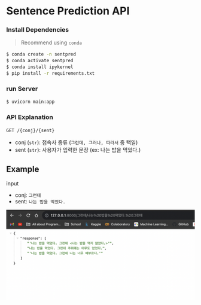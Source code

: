 # Sentence Prediction API

### Install Dependencies

> Recommend using `conda`

``` bash
$ conda create -n sentpred
$ conda activate sentpred
$ conda install ipykernel
$ pip install -r requirements.txt
```

### run Server
``` bash
$ uvicorn main:app
```

### API Explanation

`GET /{conj}/{sent}`

+ conj (`str`): 접속사 종류 (`그런데, 그러나, 따라서` 중 택일)
+ sent (`str`): 사용자가 입력한 문장 (ex: 나는 밥을 먹었다.)


## Example

input
+ conj: `그런데`
+ sent: `나는 밥을 먹었다.`

![Alt text](image.png)